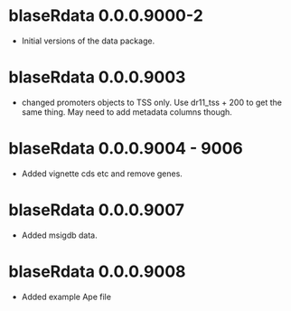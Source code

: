 # blaseRdata 0.0.0.9000-2

* Initial versions of the data package.

# blaseRdata 0.0.0.9003

* changed promoters objects to TSS only.  Use dr11_tss + 200 to get the same thing.  May need to add metadata columns though.

# blaseRdata 0.0.0.9004 - 9006

* Added vignette cds etc and remove genes.

# blaseRdata 0.0.0.9007

* Added msigdb data.

# blaseRdata 0.0.0.9008

* Added example Ape file
